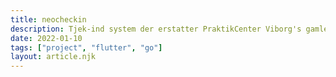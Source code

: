 ```yaml
---
title: neocheckin
description: Tjek-ind system der erstatter PraktikCenter Viborg's gamle tjek-ind system. Artikel ikke skrevet endnu.
date: 2022-01-10
tags: ["project", "flutter", "go"]
layout: article.njk
---
```

